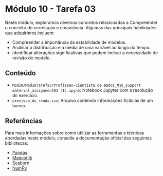# Módulo 10 - Tarefa 03
Neste módulo, exploramos diversos conceitos relacionados a Compreender o conceito de correlação e covariância. Algumas das principais habilidades que adquirimos incluem:

- Compreender a importância da estabilidade de modelos.
- Analisar a distribuição e a média de uma variável ao longo do tempo.
- Identificar alterações significativas que podem indicar a necessidade de revisão do modelo.

## Conteúdo
- `Mod10/Mod10Tarefa3/Profissao-Cientista de Dados_M10_support material_assignment03 (1).ipynb`: Notebook Jupyter com a resolução do exercício.
- `previsao_de_renda.csv`: Arquivo contendo informações fictícias de um banco.
## Referências
Para mais informações sobre como utilizar as ferramentas e técnicas abordadas neste módulo, consulte a documentação oficial das seguintes bibliotecas:

- [Pandas](https://pandas.pydata.org/docs/)
- [Matplotlib](https://matplotlib.org/stable/contents.html)
- [Seaborn](https://seaborn.pydata.org/tutorial.html)
- [NumPy](https://numpy.org/doc/)

